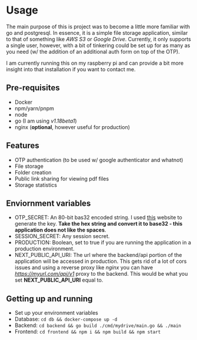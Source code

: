 # Usage
The main purpose of this is project was to become a little more familiar
with go and postgresql. In essence, it is a simple file storage application, similar to that of something like *AWS S3* or *Google Drive*. Currently, it only supports a single user, however, with a bit of tinkering could be set up for as many as you need (w/ the addition of an additional auth form on top of the OTP).

I am currently running this on my raspberry pi and can provide a bit more insight into that installation if you want to contact me.

## Pre-requisites
- Docker
- npm/yarn/pnpm
- node
- go (I am using *v1.18beta1*)
- nginx (**optional**, however useful for production)

## Features
- OTP authentication (to be used w/ google authenticator and whatnot)
- File storage
- Folder creation
- Public link sharing for viewing pdf files
- Storage statistics

## Enviornment variables
- OTP_SECRET: An 80-bit bas32 encoded string. I used [this](https://www.xanxys.net/totp/) website to generate the key. **Take the hex string and convert it to base32 - this application does not like the spaces**.
- SESSION_SECRET: Any session secret.
- PRODUCTION: Boolean, set to true if you are running the application in a production environment.
- NEXT_PUBLIC_API_URI: The url where the backend/api portion of the application will be accessed in production. This gets rid of a lot of cors issues and using a reverse proxy like *nginx* you can have *https://myurl.com/api/v1* proxy to the backend. This would be what you set **NEXT_PUBLIC_API_URI** equal to.

## Getting up and running
- Set up your environment variables
- Database: ```cd db && docker-compose up -d```
- Backend: ```cd backend && go build ./cmd/mydrive/main.go && ./main```
- Frontend: ```cd frontend && npm i && npm build && npm start```
